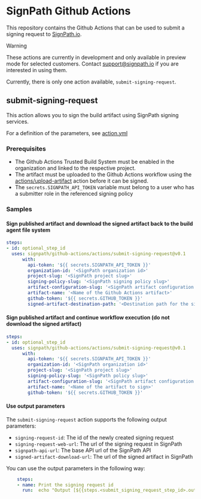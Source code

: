 # SignPath Github Actions

This repository contains the Github Actions that can be used to submit a signing request to [SignPath.io](https://about.signpath.io).

> [!WARNING]
> These actions are currently in development and only available in preview mode for selected customers. Contact [support@signpath.io](mailto:support@signpath.io) if you are interested in using them.

Currently, there is only one action available, `submit-signing-request`.

## submit-signing-request

This action allows you to sign the build artifact using SignPath signing services.

For a definition of the parameters, see [action.yml](actions/submit-signing-request/action.yml)

### Prerequisites

* The Github Actions Trusted Build System must be enabled in the organization and linked to the respective project.
* The artifact must be uploaded to the Github Actions workflow using the [actions/upload-artifact](https://github.com/actions/upload-artifact) action before it can be signed. 
* The `secrets.SIGNPATH_API_TOKEN` variable must belong to a user who has a submitter role in the referenced signing policy

### Samples

#### Sign published artifact and download the signed artifact back to the build agent file system

```yaml
steps:
- id: optional_step_id
  uses: signpath/github-actions/actions/submit-signing-request@v0.1
      with:
        api-token: '${{ secrets.SIGNPATH_API_TOKEN }}'
        organization-id: '<SignPath organization id>'
        project-slug: '<SignPath project slug>'
        signing-policy-slug: '<SignPath signing policy slug>'
        artifact-configuration-slug: '<SignPath artifact configuration slug>'
        artifact-name: '<Name of the Github Actions artifact>'
        github-token: '${{ secrets.GITHUB_TOKEN }}'
        signed-artifact-destination-path: '<Destination path for the signed artifact>'
```

#### Sign published artifact and continue workflow execution (do not download the signed artifact)

```yaml
steps:
- id: optional_step_id
  uses: signpath/github-actions/actions/submit-signing-request@v0.1
      with:
        api-token: '${{ secrets.SIGNPATH_API_TOKEN }}'
        organization-id: '<SignPath organization id>'
        project-slug: '<SignPath project slug>'
        signing-policy-slug: '<SignPath policy slug>'
        artifact-configuration-slug: '<SignPath artifact configuration slug>'
        artifact-name: '<Name of the artifact to sign>'
        github-token: '${{ secrets.GITHUB_TOKEN }}'
```

#### Use output parameters

The `submit-signing-request` action supports the following output parameters:
- `signing-request-id`: The id of the newly created signing request
- `signing-request-web-url`: The url of the signing request in SignPath
- `signpath-api-url`: The base API url of the SignPath API
- `signed-artifact-download-url`: The url of the signed artifact in SignPath

You can use the output parameters in the following way:
```yaml
    steps:
    - name: Print the signing request id
      run:  echo "Output [${{steps.<submit_signing_request_step_id>.outputs.signing-request-id }}]"
```